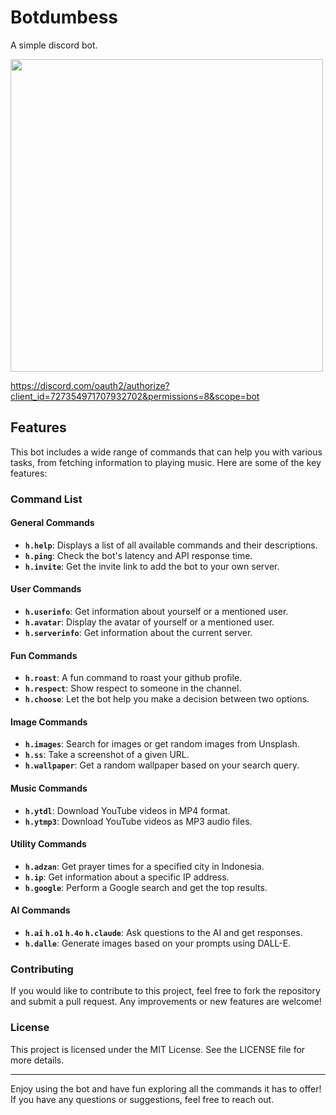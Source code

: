 # Botdumbess

A simple discord bot.

<img src="https://github.com/user-attachments/assets/60250ee6-6bb4-4eb2-9334-49f6adae45e9" width=500>

https://discord.com/oauth2/authorize?client_id=727354971707932702&permissions=8&scope=bot

## Features

This bot includes a wide range of commands that can help you with various tasks, from fetching information to playing music. Here are some of the key features:

### Command List

#### General Commands
- **`h.help`**: Displays a list of all available commands and their descriptions.
- **`h.ping`**: Check the bot's latency and API response time.
- **`h.invite`**: Get the invite link to add the bot to your own server.

#### User Commands
- **`h.userinfo`**: Get information about yourself or a mentioned user.
- **`h.avatar`**: Display the avatar of yourself or a mentioned user.
- **`h.serverinfo`**: Get information about the current server.

#### Fun Commands
- **`h.roast`**: A fun command to roast your github profile.
- **`h.respect`**: Show respect to someone in the channel.
- **`h.choose`**: Let the bot help you make a decision between two options.

#### Image Commands
- **`h.images`**: Search for images or get random images from Unsplash.
- **`h.ss`**: Take a screenshot of a given URL.
- **`h.wallpaper`**: Get a random wallpaper based on your search query.

#### Music Commands
- **`h.ytdl`**: Download YouTube videos in MP4 format.
- **`h.ytmp3`**: Download YouTube videos as MP3 audio files.

#### Utility Commands
- **`h.adzan`**: Get prayer times for a specified city in Indonesia.
- **`h.ip`**: Get information about a specific IP address.
- **`h.google`**: Perform a Google search and get the top results.

#### AI Commands
- **`h.ai` `h.o1` `h.4o` `h.claude`**: Ask questions to the AI and get responses.
- **`h.dalle`**: Generate images based on your prompts using DALL-E.

### Contributing

If you would like to contribute to this project, feel free to fork the repository and submit a pull request. Any improvements or new features are welcome!

### License

This project is licensed under the MIT License. See the LICENSE file for more details.

---

Enjoy using the bot and have fun exploring all the commands it has to offer! If you have any questions or suggestions, feel free to reach out.
